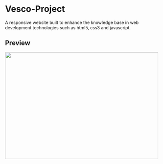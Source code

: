 # Vesco-Project
A responsive website built to enhance the knowledge base in web development technologies such as html5, css3 and javascript.

## Preview
<img src="https://github.com/douglasbrandao21/vesco/blob/master/vesco/img/preview.jpg" width="500" height="350" /> 

